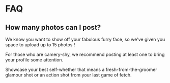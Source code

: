 # FAQ


## How many photos can I post?


We know you want to show off your fabulous furry face, so we've given you space to upload up to 15 photos !

For those who are camery-shy, we recommend posting at least one to bring your profile some attention.

Showcase your best self-whether that means a fresh-from-the-groomer glamour shot or an action shot from your last game of fetch.
